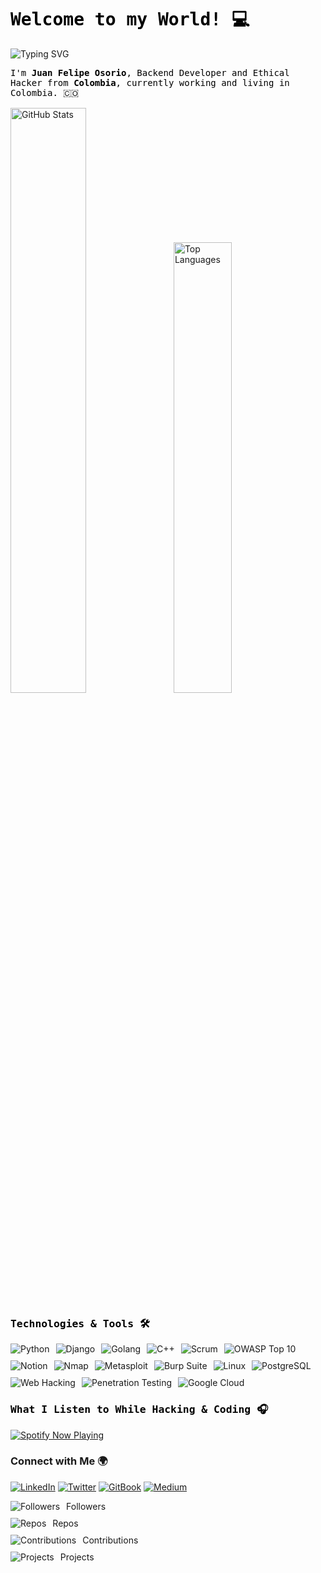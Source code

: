 <head>
  <!-- Google Fonts link for JetBrains Mono -->
  <link href="https://fonts.googleapis.com/css2?family=JetBrains+Mono&display=swap" rel="stylesheet">
</head>

<!-- Title and Subtitle -->
<h1 align="left" style="color:black; font-family: 'JetBrains Mono', monospace;">
  Welcome to my World! 💻
</h1>

<!-- Animated Text -->
<div style="text-align: left; margin-left: 0;">
  <img src="https://readme-typing-svg.herokuapp.com?font=JetBrains+Mono&size=22&pause=1000&color=5f4b8b&center=true&vCenter=true&width=500&lines=Hello%2C+Web+Hacking%2C+Constant+Learning%2C+Programming" alt="Typing SVG" />
</div>

<!-- Presentation -->
<div style="text-align: left; font-family: 'JetBrains Mono', monospace; color: black;">
  <p>I'm <strong>Juan Felipe Osorio</strong>, Backend Developer and Ethical Hacker from <strong>Colombia</strong>, currently working and living in Colombia. 🇨🇴</p>
</div>

<!-- GitHub Stats -->
<div style="margin-top: 15px; text-align: left;">
  <img width="49%" height="auto" src="https://github-readme-stats.vercel.app/api?username=JFOZ1010&theme=codeSTACKr&show_icons=true" alt="GitHub Stats" style="margin-right: 5px;"/>
  <img width="43%" height="auto" src="https://github-readme-stats.vercel.app/api/top-langs/?username=JFOZ1010&layout=compact&theme=codeSTACKr" alt="Top Languages" style="margin-left: 5px;"/>
</div>


<!-- Technologies -->
<h3 style="font-family: 'JetBrains Mono', monospace; color: black;">Technologies & Tools 🛠</h3>
<div style="display: flex; flex-wrap: wrap; gap: 10px; text-align: left;">
  <img alt="Python" src="https://img.shields.io/badge/Python-%2314354C.svg?style=for-the-badge&logo=python&logoColor=white" />
  <img alt="Django" src="https://img.shields.io/badge/Django-%23092E20.svg?style=for-the-badge&logo=django&logoColor=white" />
  <img alt="Golang" src="https://img.shields.io/badge/Go-%2300ADD8.svg?style=for-the-badge&logo=go&logoColor=white" />
  <img alt="C++" src="https://img.shields.io/badge/C++-%2300599C.svg?style=for-the-badge&logo=cplusplus&logoColor=white" />
  <img alt="Scrum" src="https://img.shields.io/badge/Scrum-%23007C62.svg?style=for-the-badge&logo=scrum&logoColor=white" />
  <img alt="OWASP Top 10" src="https://img.shields.io/badge/OWASP%20Top%2010-%23000000.svg?style=for-the-badge&logo=owasp&logoColor=white" />
  <img alt="Notion" src="https://img.shields.io/badge/Notion-%23000000.svg?style=for-the-badge&logo=notion&logoColor=white" />
  <img alt="Nmap" src="https://img.shields.io/badge/Nmap-%231D72B8.svg?style=for-the-badge&logo=nmap&logoColor=white" />
  <img alt="Metasploit" src="https://img.shields.io/badge/Metasploit-%23E70000.svg?style=for-the-badge&logo=metasploit&logoColor=white" />
  <img alt="Burp Suite" src="https://img.shields.io/badge/Burp_Suite-%23FF5733.svg?style=for-the-badge&logo=burp-suite&logoColor=white" />
  <img alt="Linux" src="https://img.shields.io/badge/Linux-%23FCC624.svg?style=for-the-badge&logo=linux&logoColor=black" />
  <img alt="PostgreSQL" src="https://img.shields.io/badge/PostgreSQL-%23336791.svg?style=for-the-badge&logo=postgresql&logoColor=white" />
  <img alt="Web Hacking" src="https://img.shields.io/badge/Web_Hacking-%23FFDD00.svg?style=for-the-badge&logo=hackthebox&logoColor=black" />
  <img alt="Penetration Testing" src="https://img.shields.io/badge/Penetration_Testing-%2300ADB5.svg?style=for-the-badge&logo=testing-library&logoColor=white" />
  <!-- Google Cloud now under tools -->
  <img alt="Google Cloud" src="https://img.shields.io/badge/GoogleCloud-%234285F4.svg?style=for-the-badge&logo=google-cloud&logoColor=white">
</div>

<!-- Spotify Widget -->
<h3 style="font-family: 'JetBrains Mono', monospace; color: black;">What I Listen to While Hacking & Coding 🎧</h3>
<div style="text-align: left;">
  <a href="https://open.spotify.com/user/chosmanosorio">
    <img src="https://spotify-readme-jfoz1010.vercel.app/api/spotify" alt="Spotify Now Playing" />
  </a>
</div>

<!-- Social Media -->
<h3>Connect with Me 🌍</h3>
<p class="social-links">
  <a href="https://www.linkedin.com/in/juanfelipeoz" target="_blank"><img alt="LinkedIn" src="https://img.shields.io/badge/LinkedIn-%231e1e1e.svg?style=for-the-badge&logo=linkedin&logoColor=white" /></a>
  <a href="https://twitter.com/pwnedrar_" target="_blank"><img alt="Twitter" src="https://img.shields.io/badge/Twitter-%231e1e1e.svg?style=for-the-badge&logo=twitter&logoColor=white" /></a>
  <a href="https://juanfelipeoz.gitbook.io/notes" target="_blank"><img alt="GitBook" src="https://img.shields.io/badge/GitBook-%231e1e1e.svg?style=for-the-badge&logo=gitbook&logoColor=white" /></a>
  <a href="https://medium.com/@juanfelipeoz.rar" target="_blank"><img alt="Medium" src="https://img.shields.io/badge/Medium-%231e1e1e.svg?style=for-the-badge&logo=medium&logoColor=white" /></a>
</p>



<!-- Stats Cards -->
<div style="display: flex; flex-direction: column; gap: 10px;">
  <div style="display: flex; gap: 10px; align-items: center;">
    <img src="https://img.shields.io/badge/Followers-19-%231DA1F2" alt="Followers" />
    <span>Followers</span>
  </div>
  <div style="display: flex; gap: 10px; align-items: center;">
    <img src="https://img.shields.io/badge/Repos-45-%23000C29" alt="Repos" />
    <span>Repos</span>
  </div>
  <div style="display: flex; gap: 10px; align-items: center;">
    <img src="https://img.shields.io/badge/Contributions-1200-%23E70000" alt="Contributions" />
    <span>Contributions</span>
  </div>
  <div style="display: flex; gap: 10px; align-items: center;">
    <img src="https://img.shields.io/badge/Projects-35-%23007C62" alt="Projects" />
    <span>Projects</span>
  </div>
</div>
